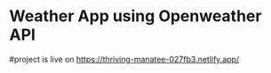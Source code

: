 # Weather App using Openweather API
#project is live on https://thriving-manatee-027fb3.netlify.app/


